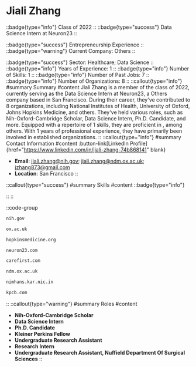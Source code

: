 # Jiali Zhang
::badge{type="info"}
Class of 2022
::
::badge{type="success"}
Data Science Intern at Neuron23
::

::badge{type="success"}
Entrepreneurship Experience
::
::badge{type="warning"}
Current Company: Others
::

::badge{type="success"}
Sector: Healthcare; Data Science
::
::badge{type="info"}
Years of Experience: 1
::
::badge{type="info"}
Number of Skills: 1
::
::badge{type="info"}
Number of Past Jobs: 7
::
::badge{type="info"}
Number of Organizations: 8
::
::callout{type="info"}
#summary
Summary
#content
Jiali Zhang is a member of the class of 2022, currently serving as the Data Science Intern at Neuron23, a Others company based in San Francisco. During their career, they've contributed to 8 organizations, including National Institutes of Health, University of Oxford, Johns Hopkins Medicine, and others. They've held various roles, such as Nih-Oxford-Cambridge Scholar, Data Science Intern, Ph.D. Candidate, and more. Equipped with a repertoire of 1 skills, they are proficient in , among others.  With 1 years of professional experience, they have primarily been involved in established organizations.
::
::callout{type="info"}
#summary
Contact Information
#content
:button-link[LinkedIn Profile]{href="https://www.linkedin.com/in/jiali-zhang-74b868141" blank}
- **Email**: jiali.zhang@nih.gov; jiali.zhang@ndm.ox.ac.uk; jzhang873@gmail.com
- **Location**: San Francisco
::

::callout{type="success"}
#summary
Skills
#content
::badge{type="info"}

::
::

::code-group
```bash [National Institutes of Health]
nih.gov
```
```bash [University of Oxford]
ox.ac.uk
```
```bash [Johns Hopkins Medicine]
hopkinsmedicine.org
```
```bash [Neuron23]
neuron23.com
```
```bash [CareFirst BlueCross BlueShield]
carefirst.com
```
```bash [Nuffield Department of Medicine]
ndm.ox.ac.uk
```
```bash [National Institute of Mental Health and Neuro Sciences]
nimhans.kar.nic.in
```
```bash [Kleiner Perkins Caufield & Byers]
kpcb.com
```
::
::callout{type="warning"}
#summary
Roles
#content
- **Nih-Oxford-Cambridge Scholar**
- **Data Science Intern**
- **Ph.D. Candidate**
- **Kleiner Perkins Fellow**
- **Undergraduate Research Assistant**
- **Research Intern**
- **Undergraduate Research Assistant, Nuffield Department Of Surgical Sciences**
::

